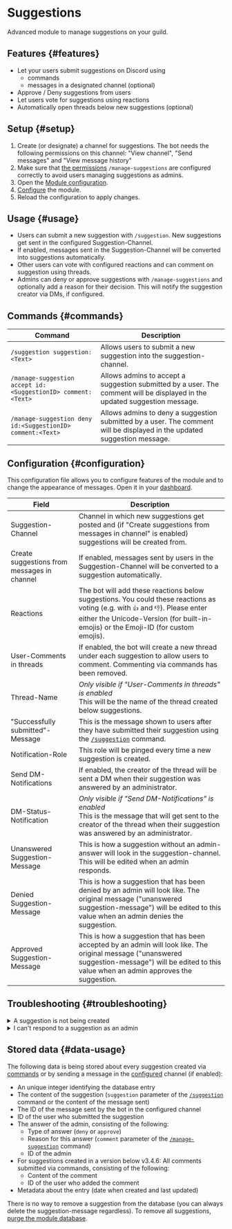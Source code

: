 # Suggestions

Advanced module to manage suggestions on your guild.

<ModuleOverview moduleName="suggestions" />

## Features {#features}

* Let your users submit suggestions on Discord using
    * commands
    * messages in a designated channel (optional)
* Approve / Deny suggestions from users
* Let users vote for suggestions using reactions
* Automatically open threads below new suggestions (optional)

## Setup {#setup}

1. Create (or designate) a channel for suggestions. The bot needs the following permissions on this channel: "View
   channel", "Send messages" and "View message history"
2. Make sure that [the permissions](./../../slash-commands) `/manage-suggestions` are configured correctly to avoid
   users managing suggestions
   as admins.
3. Open the [Module configuration](https://scnx.app/glink?page=bot/configuration?file=suggestions%7Cconfig).
4. [Configure](#configuration) the module.
5. Reload the configuration to apply changes.

## Usage {#usage}

* Users can submit a new suggestion with `/suggestion`. New suggestions get sent in the configured Suggestion-Channel.
* If enabled, messages sent in the Suggestion-Channel will be converted into suggestions automatically.
* Other users can vote with configured reactions and can comment on suggestion using threads.
* Admins can deny or approve suggestions with `/manage-suggestions` and optionally add a reason for their decision. This
  will notify the suggestion creator via DMs, if configured.

## Commands {#commands}

<SlashCommandExplanation />

| Command                                                      | Description                                                                                                                |
|--------------------------------------------------------------|----------------------------------------------------------------------------------------------------------------------------|
| `/suggestion suggestion:<Text>`                              | Allows users to submit a new suggestion into the suggestion-channel.                                                       |
| `/manage-suggestion accept id:<SuggestionID> comment:<Text>` | Allows admins to accept a suggestion submitted by a user. The comment will be displayed in the updated suggestion message. |
| `/manage-suggestion deny id:<SuggestionID> comment:<Text>`   | Allows admins to deny a suggestion submitted by a user. The comment will be displayed in the updated suggestion message.   |

## Configuration {#configuration}

This configuration file allows you to configure features of the module and to change the appearance of messages.
Open it in
your [dashboard](https://scnx.app/glink?page=bot/configuration?file=suggestions%7Cconfig).

| Field                                       | Description                                                                                                                                                                                                           |
|---------------------------------------------|-----------------------------------------------------------------------------------------------------------------------------------------------------------------------------------------------------------------------|
| Suggestion-Channel                          | Channel in which new suggestions get posted and (if "Create suggestions from messages in channel" is enabled) suggestions will be created from.                                                                       |
| Create suggestions from messages in channel | If enabled, messages sent by users in the Suggestion-Channel will be converted to a suggestion automatically.                                                                                                         |
| Reactions                                   | The bot will add these reactions below suggestions. You could these reactions as voting (e.g. with `👍` and `👎`). Please enter either the Unicode-Version (for built-in-emojis) or the Emoji-ID (for custom emojis). |
| User-Comments in threads                    | If enabled, the bot will create a new thread under each suggestion to allow users to comment. Commenting via commands has been removed.                                                                               |
| Thread-Name                                 | *Only visible if "User-Comments in threads" is enabled*<br/>This will be the name of the thread created below suggestions.                                                                                            |
| "Successfully submitted"-Message            | This is the message shown to users after they have submitted their suggestion using the [`/suggestion`](#commands) command.                                                                                           |
| Notification-Role                           | This role will be pinged every time a new suggestion is created.                                                                                                                                                      |
| Send DM-Notifications                       | If enabled, the creator of the thread will be sent a DM when their suggestion was answered by an administrator.                                                                                                       |
| DM-Status-Notification                      | *Only visible if "Send DM-Notifications" is enabled*<br/>This is the message that will get sent to the creator of the thread when their suggestion was answered by an administrator.                                  |
| Unanswered Suggestion-Message               | This is how a suggestion without an admin-answer will look in the suggestion-channel. This will be edited when an admin responds.                                                                                     |
| Denied Suggestion-Message                   | This is how a suggestion that has been denied by an admin will look like. The original message ("unanswered suggestion-message") will be edited to this value when an admin denies the suggestion.                    |
| Approved Suggestion-Message                 | This is how a suggestion that has been accepted by an admin will look like. The original message ("unanswered suggestion-message") will be edited to this value when an admin approves the suggestion.               |

## Troubleshooting {#troubleshooting}

<details>
<summary>A suggestion is not being created</summary>
Please check the following:
<ul>
    <li>Make sure the "Unanswered Suggestion-Message", "Denied Suggestion-Message" and "Approved Suggestion-Message" fields are correctly configured.</li>
    <li>Make sure the bot has the required permissions on the suggestion channel: "View channel", "Send messages" and "View message history".</li>
    <li>Make sure the configured Ping-Roles are correct (or the field is empty).</li>
    <li>Make sure the Thread-Name is shorter than 100 characters.</li>
    <li>Make sure that reactions are in the proper Unicode-Format (if you are using a built-in-emoji) or the Discord-Emoji-Format (for custom emojis).</li>
    <li>If you are using the "Create suggestions from messages in channel" feature, please make sure the bot has permissions to "Manage messages".</li>
</ul>
</details>

<details>
    <summary>I can't respond to a suggestion as an admin</summary>
Please check the following:
<ul>
    <li>Make sure the "Denied Suggestion-Message" and "Approved Suggestion-Message" fields are correctly configured.</li>
    <li>Make sure the bot has the required permissions on the suggestion channel: "View channel", "Send messages" and "View message history".</li>
    <li>Make sure that the suggestion hasn't been answered by an admin yet. If you didn't <a href="./../../slash-commands">set up the permissions</a> for <code>/manage-suggestion</code>, a user might have been able to respond to the suggestion as an admin.</li>
</ul>
</details>

## Stored data {#data-usage}

The following data is being stored about every suggestion created via [commands](#commands) or by sending a message in
the [configured](#configuration) channel (if enabled):

* An unique integer identifying the database entry
* The content of the suggestion (`suggestion` parameter of the [`/suggestion`](#commands) command or the content of the
  message sent)
* The ID of the message sent by the bot in the configured channel
* ID of the user who submitted the suggestion
* The answer of the admin, consisting of the following:
    * Type of answer (`deny` or `approve`)
    * Reason for this answer (`comment` parameter of the [`/manage-suggestion`](#commands) command)
    * ID of the admin
* For suggestions created in a version below v3.4.6: All comments submitted via commands, consisting of the following:
    * Content of the comment
    * ID of the user who added the comment
* Metadata about the entry (date when created and last updated)

There is no way to remove a suggestion from the database (you can always delete the suggestion-message regardless). To
remove all suggestions, [purge the module database](./../../additional-features#reset-module-database).
